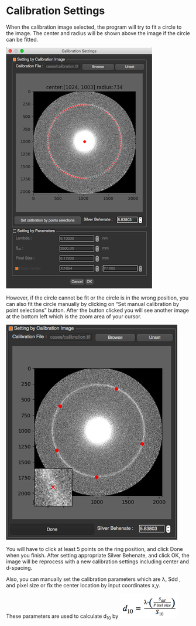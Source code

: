# Calibration Settings

When the calibration image selected, the program will try to fit a circle to the image. The center and radius will be shown above the image if the circle can be fitted.

![Calibration Settings](../images/calibration.png)

However, if the circle cannot be fit or the circle is in the wrong position, you can also fit the circle manually by clicking on “Set manual calibration by point selections” button. After the button clicked you will see another image at the bottom left which is the zoom area of your cursor.

![manual calibration](../images/manual_cali.png)

You will have to click at least 5 points on the ring position, and click Done when you finish. After setting appropriate Silver Behenate, and click OK, the image will be reprocess with a new calibration settings including center and d-spacing.

Also, you can manually set the calibration parameters which are λ, Sdd , and pixel size or fix the center location by input coordinates x,y. 

These parameters are used to calculate d<sub>10</sub> by ![d10](../images/d10.png)